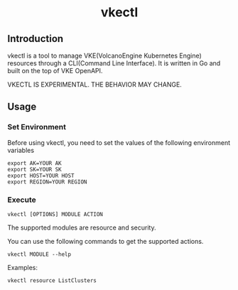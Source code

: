 <h1 align="center">vkectl</h1>

## Introduction

vkectl is a tool to manage VKE(VolcanoEngine Kubernetes Engine) resources through a CLI(Command Line Interface). It is written in Go and built on the top of VKE OpenAPI.

VKECTL IS EXPERIMENTAL. THE BEHAVIOR MAY CHANGE. 

## Usage
### Set Environment
Before using vkectl, you need to set the values of the following environment variables
``` 
export AK=YOUR AK
export SK=YOUR SK
export HOST=YOUR HOST
export REGION=YOUR REGION
```

### Execute
``` 
vkectl [OPTIONS] MODULE ACTION
```
The supported modules are resource and security.

You can use the following commands to get the supported actions.

``` 
vkectl MODULE --help
```

Examples:
```
vkectl resource ListClusters
```
